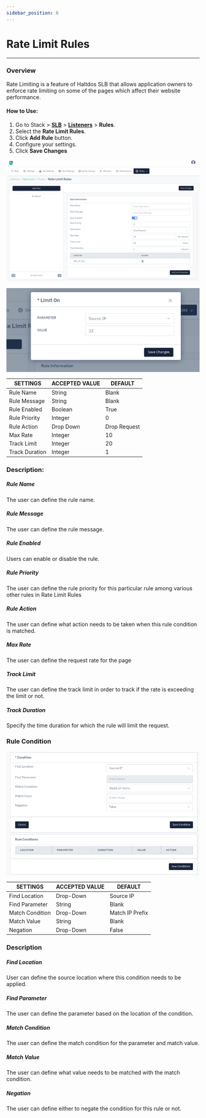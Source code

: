 ```yaml
---
sidebar_position: 6
---
```


# Rate Limit Rules

---
### Overview
Rate Limiting is a feature of Haltdos SLB that allows application owners to enforce rate limiting on some of the pages which affect their website performance.

#### How to Use:

1. Go to Stack > [**SLB**](/enterprise/adc) > [**Listeners**](../listeners.md) > **Rules**.
2. Select the **Rate Limit Rules**.
3. Click **Add Rule** button.
4. Configure your settings. 
5. Click **Save Changes**

![Rate Limit rule](/img/adc/v8/docs/rate_limit_1.png)

![Rate limit rule](/img/adc/v8/docs/rate_limit_2.png)

| SETTINGS       | ACCEPTED VALUE | DEFAULT      |
|----------------|----------------|--------------|
| Rule Name      | String         | Blank        |
| Rule Message   | String         | Blank        |
| Rule Enabled   | Boolean        | True         |
| Rule Priority  | Integer        | 0            |
| Rule Action    | Drop Down      | Drop Request |
| Max Rate       | Integer        | 10           |
| Track Limit    | Integer        | 20           |
| Track Duration | Integer        | 1            |

### Description:

##### **Rule Name**

The user can define the rule name.

##### **Rule Message**

The user can define the rule message.

##### **Rule Enabled**

Users can enable or disable the rule.

##### **Rule Priority**

The user can define the rule priority for this particular rule among various other rules in Rate Limit Rules

##### **Rule Action**

The user can define what action needs to be taken when this rule condition is matched.

##### **Max Rate**

The user can define the request rate for the page

##### **Track Limit**

The user can define the track limit in order to track if the rate is exceeding the limit or not.

##### **Track Duration**

Specify the time duration for which the rule will limit the request.

### **Rule Condition**

![Rate Limit rule](/img/adc/v8/docs/rate_limit_3.png)

| SETTINGS        | ACCEPTED VALUE | DEFAULT   |
|-----------------|----------------|-----------|
| Find Location   | Drop-Down      | Source IP |
| Find Parameter  | String         | Blank     |
| Match Condition | Drop-Down      | Match IP Prefix  |
| Match Value     | String         | Blank     |
| Negation        | Drop-Down      | False     |


### Description

##### **Find Location**

User can define the source location where this condition needs to be applied.

##### **Find Parameter**

The user can define the parameter based on the location of the condition.

##### **Match Condition**

The user can define the match condition for the parameter and match value.

##### **Match Value**

The user can define what value needs to be matched with the match condition.

##### **Negation**

The user can define either to negate the condition for this rule or not.